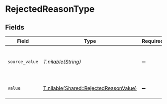# RejectedReasonType


## Fields

| Field                                                                                | Type                                                                                 | Required                                                                             | Description                                                                          | Example                                                                              |
| ------------------------------------------------------------------------------------ | ------------------------------------------------------------------------------------ | ------------------------------------------------------------------------------------ | ------------------------------------------------------------------------------------ | ------------------------------------------------------------------------------------ |
| `source_value`                                                                       | *T.nilable(String)*                                                                  | :heavy_minus_sign:                                                                   | The source value of the rejected reason type.                                        | RejectedByOrg                                                                        |
| `value`                                                                              | [T.nilable(Shared::RejectedReasonValue)](../../models/shared/rejectedreasonvalue.md) | :heavy_minus_sign:                                                                   | The type of the rejected reason.                                                     | rejected_by_organization                                                             |